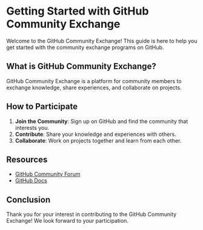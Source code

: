 # Getting Started with GitHub Community Exchange

Welcome to the GitHub Community Exchange! This guide is here to help you get started with the community exchange programs on GitHub.

## What is GitHub Community Exchange?

GitHub Community Exchange is a platform for community members to exchange knowledge, share experiences, and collaborate on projects.

## How to Participate

1. **Join the Community**: Sign up on GitHub and find the community that interests you.
2. **Contribute**: Share your knowledge and experiences with others.
3. **Collaborate**: Work on projects together and learn from each other.

## Resources

- [GitHub Community Forum](https://github.community)
- [GitHub Docs](https://docs.github.com/en)

## Conclusion

Thank you for your interest in contributing to the GitHub Community Exchange! We look forward to your participation.